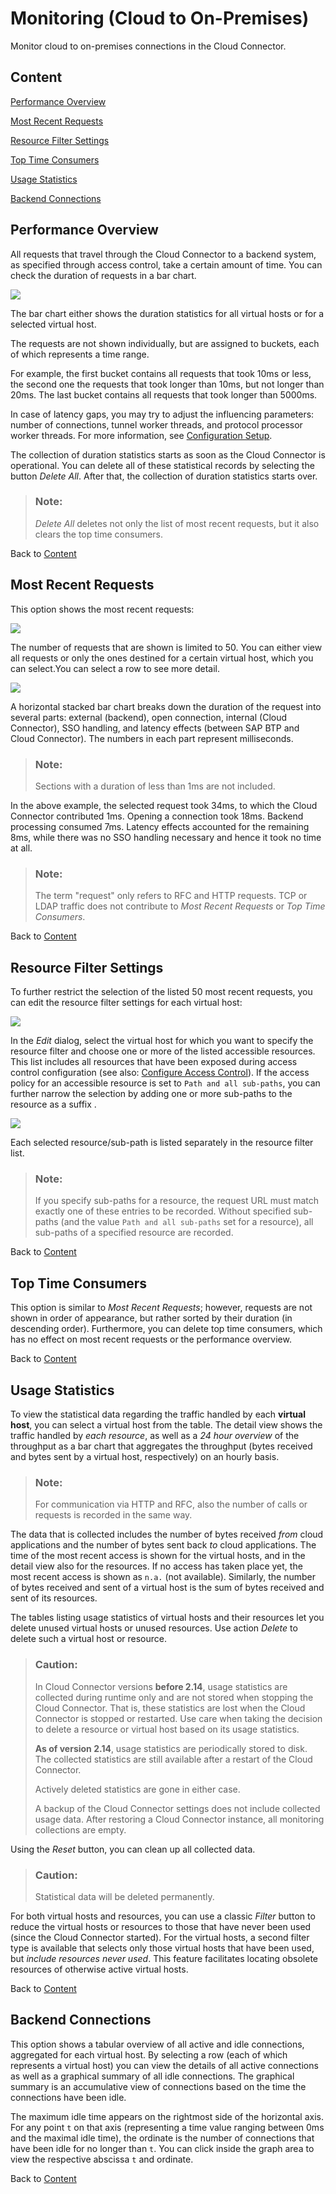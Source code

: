 <!-- loioec3c3d754deb4134a697734555f14dca -->

# Monitoring \(Cloud to On-Premises\)

Monitor cloud to on-premises connections in the Cloud Connector.



<a name="loioec3c3d754deb4134a697734555f14dca__content"/>

## Content

[Performance Overview](monitoring-cloud-to-on-premises-ec3c3d7.md#loioec3c3d754deb4134a697734555f14dca__performance)

[Most Recent Requests](monitoring-cloud-to-on-premises-ec3c3d7.md#loioec3c3d754deb4134a697734555f14dca__mostRecent)

[Resource Filter Settings](monitoring-cloud-to-on-premises-ec3c3d7.md#loioec3c3d754deb4134a697734555f14dca__resource)

[Top Time Consumers](monitoring-cloud-to-on-premises-ec3c3d7.md#loioec3c3d754deb4134a697734555f14dca__top)

[Usage Statistics](monitoring-cloud-to-on-premises-ec3c3d7.md#loioec3c3d754deb4134a697734555f14dca__usage)

[Backend Connections](monitoring-cloud-to-on-premises-ec3c3d7.md#loioec3c3d754deb4134a697734555f14dca__backend)



<a name="loioec3c3d754deb4134a697734555f14dca__performance"/>

## Performance Overview

All requests that travel through the Cloud Connector to a backend system, as specified through access control, take a certain amount of time. You can check the duration of requests in a bar chart.

![](images/SCC_Monitoring_Cloud_to_On-Premise_1_cd73625.png)

The bar chart either shows the duration statistics for all virtual hosts or for a selected virtual host.

The requests are not shown individually, but are assigned to buckets, each of which represents a time range.

For example, the first bucket contains all requests that took 10ms or less, the second one the requests that took longer than 10ms, but not longer than 20ms. The last bucket contains all requests that took longer than 5000ms.

In case of latency gaps, you may try to adjust the influencing parameters: number of connections, tunnel worker threads, and protocol processor worker threads. For more information, see [Configuration Setup](configuration-setup-7437cd6.md).

The collection of duration statistics starts as soon as the Cloud Connector is operational. You can delete all of these statistical records by selecting the button *Delete All*. After that, the collection of duration statistics starts over.

> ### Note:  
> *Delete All* deletes not only the list of most recent requests, but it also clears the top time consumers.

Back to [Content](monitoring-cloud-to-on-premises-ec3c3d7.md#loioec3c3d754deb4134a697734555f14dca__content)



<a name="loioec3c3d754deb4134a697734555f14dca__mostRecent"/>

## Most Recent Requests

This option shows the most recent requests:

![](images/SCC_Monitoring_Cloud_to_On-Premise_2_8ca3948.png)

The number of requests that are shown is limited to 50. You can either view all requests or only the ones destined for a certain virtual host, which you can select.You can select a row to see more detail.

![](images/SCC_Monitoring_Cloud_to_On-Premise_3_37faef8.png)

A horizontal stacked bar chart breaks down the duration of the request into several parts: external \(backend\), open connection, internal \(Cloud Connector\), SSO handling, and latency effects \(between SAP BTP and Cloud Connector\). The numbers in each part represent milliseconds.

> ### Note:  
> Sections with a duration of less than 1ms are not included.

In the above example, the selected request took 34ms, to which the Cloud Connector contributed 1ms. Opening a connection took 18ms. Backend processing consumed 7ms. Latency effects accounted for the remaining 8ms, while there was no SSO handling necessary and hence it took no time at all.

> ### Note:  
> The term "request" only refers to RFC and HTTP requests. TCP or LDAP traffic does not contribute to *Most Recent Requests* or *Top Time Consumers*.

Back to [Content](monitoring-cloud-to-on-premises-ec3c3d7.md#loioec3c3d754deb4134a697734555f14dca__content)



<a name="loioec3c3d754deb4134a697734555f14dca__resource"/>

## Resource Filter Settings

To further restrict the selection of the listed 50 most recent requests, you can edit the resource filter settings for each virtual host:

![](images/SCC_Monitoring_Cloud_to_On-Premise_4_387a46b.png)

In the *Edit* dialog, select the virtual host for which you want to specify the resource filter and choose one or more of the listed accessible resources. This list includes all resources that have been exposed during access control configuration \(see also: [Configure Access Control](configure-access-control-f42fe44.md)\). If the access policy for an accessible resource is set to `Path and all sub-paths`, you can further narrow the selection by adding one or more sub-paths to the resource as a suffix .

![](images/SCC_Monitoring_Cloud_to_On-Premise_5_f046893.png)

Each selected resource/sub-path is listed separately in the resource filter list.

> ### Note:  
> If you specify sub-paths for a resource, the request URL must match exactly one of these entries to be recorded. Without specified sub-paths \(and the value `Path and all sub-paths` set for a resource\), all sub-paths of a specified resource are recorded.

Back to [Content](monitoring-cloud-to-on-premises-ec3c3d7.md#loioec3c3d754deb4134a697734555f14dca__content)



<a name="loioec3c3d754deb4134a697734555f14dca__top"/>

## Top Time Consumers

This option is similar to *Most Recent Requests*; however, requests are not shown in order of appearance, but rather sorted by their duration \(in descending order\). Furthermore, you can delete top time consumers, which has no effect on most recent requests or the performance overview.

Back to [Content](monitoring-cloud-to-on-premises-ec3c3d7.md#loioec3c3d754deb4134a697734555f14dca__content)



<a name="loioec3c3d754deb4134a697734555f14dca__usage"/>

## Usage Statistics

To view the statistical data regarding the traffic handled by each **virtual host**, you can select a virtual host from the table. The detail view shows the traffic handled by *each resource*, as well as a *24 hour overview* of the throughput as a bar chart that aggregates the throughput \(bytes received and bytes sent by a virtual host, respectively\) on an hourly basis.

> ### Note:  
> For communication via HTTP and RFC, also the number of calls or requests is recorded in the same way.

The data that is collected includes the number of bytes received *from* cloud applications and the number of bytes sent back *to* cloud applications. The time of the most recent access is shown for the virtual hosts, and in the detail view also for the resources. If no access has taken place yet, the most recent access is shown as `n.a.` \(not available\). Similarly, the number of bytes received and sent of a virtual host is the sum of bytes received and sent of its resources.

The tables listing usage statistics of virtual hosts and their resources let you delete unused virtual hosts or unused resources. Use action *Delete* to delete such a virtual host or resource.

> ### Caution:  
> In Cloud Connector versions **before 2.14**, usage statistics are collected during runtime only and are not stored when stopping the Cloud Connector. That is, these statistics are lost when the Cloud Connector is stopped or restarted. Use care when taking the decision to delete a resource or virtual host based on its usage statistics.
> 
> **As of version 2.14**, usage statistics are periodically stored to disk. The collected statistics are still available after a restart of the Cloud Connector.
> 
> Actively deleted statistics are gone in either case.
> 
> A backup of the Cloud Connector settings does not include collected usage data. After restoring a Cloud Connector instance, all monitoring collections are empty.

Using the *Reset* button, you can clean up all collected data.

> ### Caution:  
> Statistical data will be deleted permanently.

For both virtual hosts and resources, you can use a classic *Filter* button to reduce the virtual hosts or resources to those that have never been used \(since the Cloud Connector started\). For the virtual hosts, a second filter type is available that selects only those virtual hosts that have been used, but *include resources never used*. This feature facilitates locating obsolete resources of otherwise active virtual hosts.

Back to [Content](monitoring-cloud-to-on-premises-ec3c3d7.md#loioec3c3d754deb4134a697734555f14dca__content)



<a name="loioec3c3d754deb4134a697734555f14dca__backend"/>

## Backend Connections

This option shows a tabular overview of all active and idle connections, aggregated for each virtual host. By selecting a row \(each of which represents a virtual host\) you can view the details of all active connections as well as a graphical summary of all idle connections. The graphical summary is an accumulative view of connections based on the time the connections have been idle.

The maximum idle time appears on the rightmost side of the horizontal axis. For any point `t` on that axis \(representing a time value ranging between 0ms and the maximal idle time\), the ordinate is the number of connections that have been idle for no longer than `t`. You can click inside the graph area to view the respective abscissa `t` and ordinate.

Back to [Content](monitoring-cloud-to-on-premises-ec3c3d7.md#loioec3c3d754deb4134a697734555f14dca__content)

